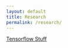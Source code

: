 ```yaml
---
layout: default
title: Research
permalink: /research/ 
---
```


[Tensorflow Stuff](https://github.com/sheroze1123/TensorFlowPractice)
